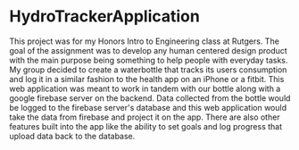 # HydroTrackerApplication
This project was for my Honors Intro to Engineering class at Rutgers. The goal of the assignment was to develop any human centered design product with the main purpose being something to help people with everyday tasks. My group decided to create a waterbottle that tracks its users consumption and log it in a similar fashion to the health app on an iPhone or a fitbit. This web application was meant to work in tandem with our bottle along with a google firebase server on the backend. Data collected from the bottle would be
logged to the firebase server's database and this web application would take the data from firebase and project it on the app. There are also other features built into the app like the ability to set goals and log progress that upload data back to the database.

